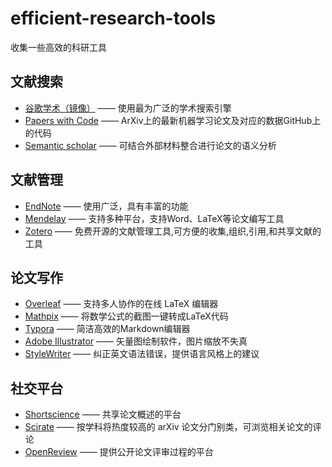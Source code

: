 # efficient-research-tools
收集一些高效的科研工具
## 文献搜索
- [谷歌学术（镜像）](http://ac.scmor.com/) —— 使用最为广泛的学术搜索引擎
- [Papers with Code](https://paperswithcode.com/sota) —— ArXiv上的最新机器学习论文及对应的数据GitHub上的代码
- [Semantic scholar](https://www.semanticscholar.org/) —— 可结合外部材料整合进行论文的语义分析

## 文献管理
- [EndNote](https://endnote.com/) —— 使用广泛，具有丰富的功能
- [Mendelay](https://www.mendeley.com/?interaction_required=true) —— 支持多种平台，支持Word、LaTeX等论文编写工具
- [Zotero](https://www.zotero.org/) —— 免费开源的文献管理工具,可方便的收集,组织,引用,和共享文献的工具

## 论文写作
- [Overleaf](https://www.overleaf.com/) —— 支持多人协作的在线 LaTeX 编辑器  
- [Mathpix](https://mathpix.com/) —— 将数学公式的截图一键转成LaTeX代码  
- [Typora](https://www.typora.io/) —— 简洁高效的Markdown编辑器  
- [Adobe Illustrator](https://www.adobe.com/products/illustrator.html) —— 矢量图绘制软件，图片缩放不失真  
- [StyleWriter](http://www.stylewriter-usa.com/) —— 纠正英文语法错误，提供语言风格上的建议


## 社交平台
- [Shortscience](https://www.shortscience.org/) —— 共享论文概述的平台
- [Scirate](https://scirate.com/) —— 按学科将热度较高的 arXiv 论文分门别类，可浏览相关论文的评论
- [OpenReview](https://openreview.net/) —— 提供公开论文评审过程的平台
